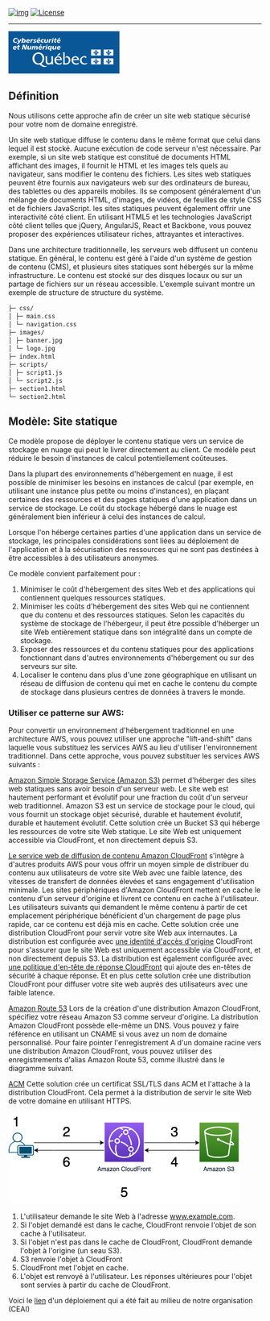 <!-- ENTETE -->
[![img](https://img.shields.io/badge/Lifecycle-Experimental-339999)](https://www.quebec.ca/gouv/politiques-orientations/vitrine-numeriqc/accompagnement-des-organismes-publics/demarche-conception-services-numeriques)
[![License](https://img.shields.io/badge/Licence-LiLiQ--P-blue)](https://github.com/CQEN-QDCE/.github/blob/main/LICENCE.md)

---

<div>
    <img src="https://github.com/CQEN-QDCE/.github/blob/main/images/mcn.png" />
</div>
<!-- FIN ENTETE -->

## Définition

Nous utilisons cette approche afin de créer un site web statique sécurisé pour votre nom de domaine enregistré.

Un site web statique diffuse le contenu dans le même format que celui dans lequel il est stocké. Aucune exécution de code serveur n'est nécessaire. Par exemple, si un site web statique est constitué de documents HTML
affichant des images, il fournit le HTML et les images tels quels au navigateur, sans modifier le contenu des fichiers.
Les sites web statiques peuvent être fournis aux navigateurs web sur des ordinateurs de bureau, des tablettes ou des appareils mobiles.
Ils se composent généralement d'un mélange de documents HTML, d'images, de vidéos, de feuilles de style CSS et de fichiers JavaScript.
les sites statiques peuvent également offrir une interactivité côté client. En utilisant HTML5 et les technologies JavaScript côté client telles que jQuery, AngularJS, React et Backbone, vous pouvez proposer des expériences utilisateur riches, attrayantes et interactives.

Dans une architecture traditionnelle, les serveurs web diffusent un contenu statique. En général, le contenu est géré à l'aide d'un système de gestion de contenu (CMS), et plusieurs sites statiques sont hébergés sur la même infrastructure. Le contenu est stocké sur des disques locaux ou sur un partage de fichiers sur un réseau accessible.
L'exemple suivant montre un exemple de structure de structure du système.

```
├─ css/
│ ├─ main.css
│ └─ navigation.css
├─ images/
│ ├─ banner.jpg
│ └─ logo.jpg
├─ index.html
├─ scripts/
│ ├─ script1.js
│ └─ script2.js
├─ section1.html
└─ section2.html
```

## Modèle: Site statique

Ce modèle propose de déployer le contenu statique vers un service de stockage en nuage qui peut le livrer directement au client. Ce modèle peut réduire le besoin d'instances de calcul potentiellement coûteuses.

Dans la plupart des environnements d'hébergement en nuage, il est possible de minimiser les besoins en instances de calcul (par exemple, en utilisant une instance plus petite ou moins d'instances), en plaçant certaines des ressources et des pages statiques d'une application dans un service de stockage. Le coût du stockage hébergé dans le nuage est généralement bien inférieur à celui des instances de calcul.

Lorsque l'on héberge certaines parties d'une application dans un service de stockage, les principales considérations sont liées au déploiement de l'application et à la sécurisation des ressources qui ne sont pas destinées à être accessibles à des utilisateurs anonymes.

Ce modèle convient parfaitement pour :

1. Minimiser le coût d'hébergement des sites Web et des applications qui contiennent quelques ressources statiques.
2. Minimiser les coûts d'hébergement des sites Web qui ne contiennent que du contenu et des ressources statiques. Selon les capacités du système de stockage de l'hébergeur, il peut être possible d'héberger un site Web entièrement statique dans son intégralité dans un compte de stockage.
3. Exposer des ressources et du contenu statiques pour des applications fonctionnant dans d'autres environnements d'hébergement ou sur des serveurs sur site.
4. Localiser le contenu dans plus d'une zone géographique en utilisant un réseau de diffusion de contenu qui met en cache le contenu du compte de stockage dans plusieurs centres de données à travers le monde.

### Utiliser ce patterne sur AWS:

Pour convertir un environnement d'hébergement traditionnel en une architecture AWS, vous pouvez utiliser une approche "lift-and-shift" dans laquelle vous substituez les services AWS au lieu d'utiliser l'environnement traditionnel.
Dans cette approche, vous pouvez substituer les services AWS suivants :

[Amazon Simple Storage Service (Amazon S3)](https://aws.amazon.com/fr/s3/) permet d'héberger des sites web statiques sans avoir besoin d'un serveur web. Le site web est hautement performant et évolutif pour une fraction du coût d'un serveur web traditionnel. Amazon S3 est un service de stockage pour le cloud, qui vous fournit un stockage objet sécurisé, durable et hautement évolutif, durable et hautement évolutif. 
Cette solution crée un Bucket S3 qui héberge les ressources de votre site Web statique. Le site Web est uniquement accessible via CloudFront, et non directement depuis S3.

[Le service web de diffusion de contenu Amazon CloudFront](https://docs.aws.amazon.com/fr_fr/cloudfront/index.html) s'intègre à d'autres produits AWS pour vous offrir un moyen simple de distribuer du contenu aux utilisateurs de votre site Web avec une faible latence, des vitesses de transfert de données élevées et sans engagement d'utilisation minimale.
Les sites périphériques d'Amazon CloudFront mettent en cache le contenu d'un serveur d'origine et livrent ce contenu en cache à l'utilisateur. Les utilisateurs suivants qui demandent le même contenu à partir de cet emplacement périphérique bénéficient d'un chargement de page plus rapide, car ce contenu est déjà mis en cache.
Cette solution crée une distribution CloudFront pour servir votre site Web aux internautes. La distribution est configurée avec [une identité d'accès d'origine](https://docs.aws.amazon.com/fr_fr/AmazonCloudFront/latest/DeveloperGuide/private-content-restricting-access-to-s3.html) CloudFront pour s'assurer que le site Web est uniquement accessible via CloudFront, et non directement depuis S3. La distribution est également configurée avec [une politique d'en-tête de réponse CloudFront](https://docs.aws.amazon.com/fr_fr/AmazonCloudFront/latest/DeveloperGuide/adding-response-headers.html) qui ajoute des en-têtes de sécurité à chaque réponse.
Et en plus cette solution crée une distribution CloudFront pour diffuser votre site web auprès des utilisateurs avec une faible latence. 

[Amazon Route 53](https://aws.amazon.com/fr/route53/) Lors de la création d'une distribution Amazon CloudFront, spécifiez votre réseau Amazon S3 comme serveur d'origine. La distribution Amazon CloudFront possède elle-même un DNS. Vous pouvez y faire référence en utilisant un CNAME si vous avez un nom de domaine personnalisé. Pour faire pointer l'enregistrement A d'un domaine racine vers une distribution Amazon CloudFront, vous pouvez utiliser des enregistrements d'alias Amazon Route 53, comme illustré dans le diagramme suivant.

[ACM](https://aws.amazon.com/fr/certificate-manager/)
Cette solution crée un certificat SSL/TLS dans ACM et l'attache à la distribution CloudFront. Cela permet à la distribution de servir le site Web de votre domaine en utilisant HTTPS.

![](./images/static_websites_aws_modele.png)

1. L'utilisateur demande le site Web à l'adresse www.example.com.
2. Si l'objet demandé est dans le cache, CloudFront renvoie l'objet de son cache à l'utilisateur.
3. Si l'objet n'est pas dans le cache de CloudFront, CloudFront demande l'objet à l'origine (un seau S3).
4. S3 renvoie l'objet à CloudFront
5. CloudFront met l'objet en cache.
6. L'objet est renvoyé à l'utilisateur. Les réponses ultérieures pour l'objet sont servies à partir du cache de CloudFront.


Voici le [lien](https://github.com/CQEN-QDCE/ceai-cqen-deployments/tree/main/plateform_web) d'un déploiement qui a été fait au milieu de notre organisation (CEAI)






